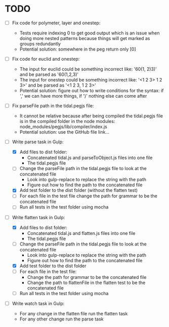 TODO
===

- [ ] Fix code for polymeter, layer and onestep:
  - Tests require indexing 0 to get good output which is an issue when doing more nested patterns because things will get marked as groups redundantly
  - Potential solution: somewhere in the peg return only [0]

- [ ] Fix code for euclid and onestep:
  - The input for euclid could be something incorrect like: '60(1, 2)3)' and be parsed as '60(1,2,3)'
  - The input for onestep could be something incorrect like: '<1 2 3> 1 2 3>' and be parsed as '<1 2 3, 1 2 3>'
  - Potential solution: figure out how to write conditions for the syntax: if ',' we can have more things, if ')' nothing else can come after

- [ ] Fix parseFile path in the tidal.pegjs file:
  - It cannot be relative because after being compiled the tidal.pegjs file is in the compiled folder in the node modules: node_modules/pegjs/lib/compiler/index.js
  - Potential solution: use the GitHub file link...

- [ ] Write parse task in Gulp:
  - [x] Add files to dist folder:
    - Concatenated tidal.js and parseToObject.js files into one file
    - The tidal.pegjs file
  - [ ] Change the parseFile path in the tidal.pegjs file to look at the concatenated file
    - Look into gulp-replace to replace the string with the path
    - Figure out how to find the path to the concatenated file
  - [x] Add test folder to the dist folder (without the flatten test)
  - [ ] For each file in the test file change the path for grammar to be the concatenated file
  - [ ] Run all tests in the test folder using mocha

- [ ] Write flatten task in Gulp:
  - [x] Add files to dist folder:
    - Concatenated tidal.js and flatten.js files into one file
    - The tidal.pegjs file
  - [ ] Change the parseFile path in the tidal.pegjs file to look at the concatenated file
    - Look into gulp-replace to replace the string with the path
    - Figure out how to find the path to the concatenated file
  - [x] Add test folder to the dist folder
  - [ ] For each file in the test file:
    - Change the path for grammar to be the concatenated file
    - Change the path to flattenFile in the flatten test to be the concatenated file
  - [ ] Run all tests in the test folder using mocha

- [ ] Write watch task in Gulp:
  - For any change in the flatten file run the flatten task
  - For any other change run the parse task
